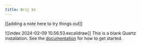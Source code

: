 ```yaml
---
title: Brij Se
---
```

[[adding a note here to try things out]]

![[index 2024-02-09 10.56.53.excalidraw]]
This is a blank Quartz installation.
See the [documentation](https://quartz.jzhao.xyz) for how to get started.
